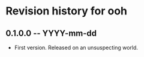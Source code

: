 # Revision history for ooh

## 0.1.0.0 -- YYYY-mm-dd

* First version. Released on an unsuspecting world.
